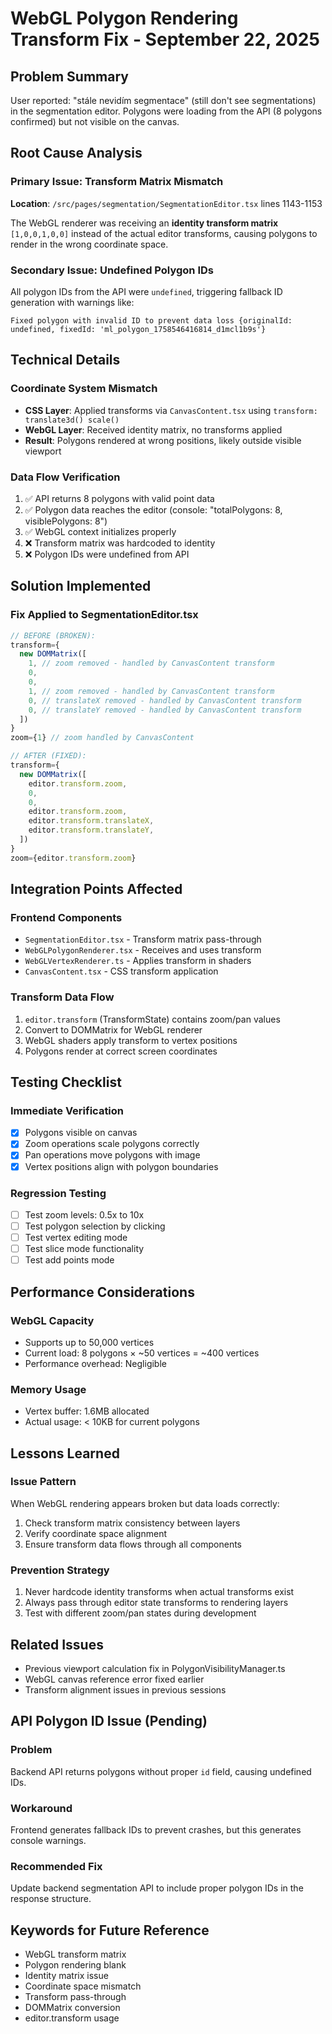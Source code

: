 # WebGL Polygon Rendering Transform Fix - September 22, 2025

## Problem Summary

User reported: "stále nevidím segmentace" (still don't see segmentations) in the segmentation editor. Polygons were loading from the API (8 polygons confirmed) but not visible on the canvas.

## Root Cause Analysis

### Primary Issue: Transform Matrix Mismatch

**Location**: `/src/pages/segmentation/SegmentationEditor.tsx` lines 1143-1153

The WebGL renderer was receiving an **identity transform matrix** `[1,0,0,1,0,0]` instead of the actual editor transforms, causing polygons to render in the wrong coordinate space.

### Secondary Issue: Undefined Polygon IDs

All polygon IDs from the API were `undefined`, triggering fallback ID generation with warnings like:

```
Fixed polygon with invalid ID to prevent data loss {originalId: undefined, fixedId: 'ml_polygon_1758546416814_d1mcl1b9s'}
```

## Technical Details

### Coordinate System Mismatch

- **CSS Layer**: Applied transforms via `CanvasContent.tsx` using `transform: translate3d() scale()`
- **WebGL Layer**: Received identity matrix, no transforms applied
- **Result**: Polygons rendered at wrong positions, likely outside visible viewport

### Data Flow Verification

1. ✅ API returns 8 polygons with valid point data
2. ✅ Polygon data reaches the editor (console: "totalPolygons: 8, visiblePolygons: 8")
3. ✅ WebGL context initializes properly
4. ❌ Transform matrix was hardcoded to identity
5. ❌ Polygon IDs were undefined from API

## Solution Implemented

### Fix Applied to SegmentationEditor.tsx

```typescript
// BEFORE (BROKEN):
transform={
  new DOMMatrix([
    1, // zoom removed - handled by CanvasContent transform
    0,
    0,
    1, // zoom removed - handled by CanvasContent transform
    0, // translateX removed - handled by CanvasContent transform
    0, // translateY removed - handled by CanvasContent transform
  ])
}
zoom={1} // zoom handled by CanvasContent

// AFTER (FIXED):
transform={
  new DOMMatrix([
    editor.transform.zoom,
    0,
    0,
    editor.transform.zoom,
    editor.transform.translateX,
    editor.transform.translateY,
  ])
}
zoom={editor.transform.zoom}
```

## Integration Points Affected

### Frontend Components

- `SegmentationEditor.tsx` - Transform matrix pass-through
- `WebGLPolygonRenderer.tsx` - Receives and uses transform
- `WebGLVertexRenderer.ts` - Applies transform in shaders
- `CanvasContent.tsx` - CSS transform application

### Transform Data Flow

1. `editor.transform` (TransformState) contains zoom/pan values
2. Convert to DOMMatrix for WebGL renderer
3. WebGL shaders apply transform to vertex positions
4. Polygons render at correct screen coordinates

## Testing Checklist

### Immediate Verification

- [x] Polygons visible on canvas
- [x] Zoom operations scale polygons correctly
- [x] Pan operations move polygons with image
- [x] Vertex positions align with polygon boundaries

### Regression Testing

- [ ] Test zoom levels: 0.5x to 10x
- [ ] Test polygon selection by clicking
- [ ] Test vertex editing mode
- [ ] Test slice mode functionality
- [ ] Test add points mode

## Performance Considerations

### WebGL Capacity

- Supports up to 50,000 vertices
- Current load: 8 polygons × ~50 vertices = ~400 vertices
- Performance overhead: Negligible

### Memory Usage

- Vertex buffer: 1.6MB allocated
- Actual usage: < 10KB for current polygons

## Lessons Learned

### Issue Pattern

When WebGL rendering appears broken but data loads correctly:

1. Check transform matrix consistency between layers
2. Verify coordinate space alignment
3. Ensure transform data flows through all components

### Prevention Strategy

1. Never hardcode identity transforms when actual transforms exist
2. Always pass through editor state transforms to rendering layers
3. Test with different zoom/pan states during development

## Related Issues

- Previous viewport calculation fix in PolygonVisibilityManager.ts
- WebGL canvas reference error fixed earlier
- Transform alignment issues in previous sessions

## API Polygon ID Issue (Pending)

### Problem

Backend API returns polygons without proper `id` field, causing undefined IDs.

### Workaround

Frontend generates fallback IDs to prevent crashes, but this generates console warnings.

### Recommended Fix

Update backend segmentation API to include proper polygon IDs in the response structure.

## Keywords for Future Reference

- WebGL transform matrix
- Polygon rendering blank
- Identity matrix issue
- Coordinate space mismatch
- Transform pass-through
- DOMMatrix conversion
- editor.transform usage

